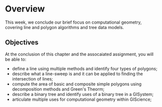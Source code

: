 # Overview
This week, we conclude our brief focus on computational geometry, covering line and polygon algorithms and tree data models.

## Objectives
At the conclusion of this chapter and the assocaiated assignment, you will be able to:

* define a line using multiple methods and identify four types of polygons;
* describe what a line-sweep is and it can be applied to finding the intersection of lines;
* compute the area of basic and composite simple polygons using decomposition methods and Green's Theorm;
* describe a binary tree and identify uses of a binary tree in a GISystem;
* articulate multiple uses for computational geometry within GIScience;